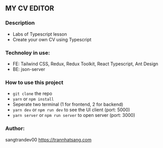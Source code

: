 ## MY CV EDITOR 

### Description
+ Labs of Typescript lesson
+ Create your own CV using Typescript

### Technoloy in use:

- FE: Tailwind CSS, Redux, Redux Toolkit, React Typescript, Ant Design
- BE: json-server

### How to use this project

+ `git clone` the repo
+ `yarn` or `npm install`
+ Seperate two terminal (1 for frontend, 2 for backend)
+ `yarn dev` or `npm run dev` to see the UI client (port: 5000)
+ `yarn server` or `npm run server` to open server (port: 3000)

### Author:
sangtrandev00
https://trannhatsang.com

